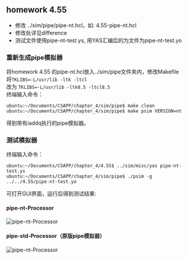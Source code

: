 ## homework 4.55
- 修改 ../sim/pipe/pipe-nt.hcl，如: 4.55-pipe-nt.hcl  
- 修改处详见difference
- 测试文件使用pipe-nt-test.ys, 用YAS汇编后的为文件为pipe-nt-test.yo

### 重新生成pipe模拟器
将homework 4.55 的pipe-nt.hcl放入../sim/pipe文件夹内，修改Makefile  
将```TKLIBS=-L/usr/lib -ltk -ltcl```  
改为 ```TKLIBS=-L/usr/lib -ltk8.5 -ltcl8.5```  
终端输入命令：  
```
ubuntu:~/Documents/CSAPP/chapter_4/sim/pipe$ make clean
ubuntu:~/Documents/CSAPP/chapter_4/sim/pipe$ make psim VERSION=nt
```
得到带有iaddq执行的pipe模拟器。  
### 测试模拟器  
终端输入命令：  
```
ubuntu:~/Documents/CSAPP/chapter_4/4.55$ ../sim/misc/yas pipe-nt-test.ys
ubuntu:~/Documents/CSAPP/chapter_4/sim/pipe$ ./psim -g ../../4.55/pipe-nt-test.yo
```  
可打开GUI界面，运行后得到测试结果:

#### pipe-nt-Processor  
![pipe-nt-Processor](https://github.com/DesmondoRay/CSAPP/blob/master/chapter_4/4.55/pipe-nt-Processor.png)  

#### pipe-std-Processor（原版pipe模拟器）  
![pipe-nt-Processor](https://github.com/DesmondoRay/CSAPP/blob/master/chapter_4/4.55/pipe-std-Processor.png)
